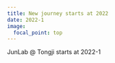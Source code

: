 ```yaml
---
title: New journey starts at 2022
date: 2022-1
image:
  focal_point: top
---
```

JunLab @ Tongji starts at 2022-1
